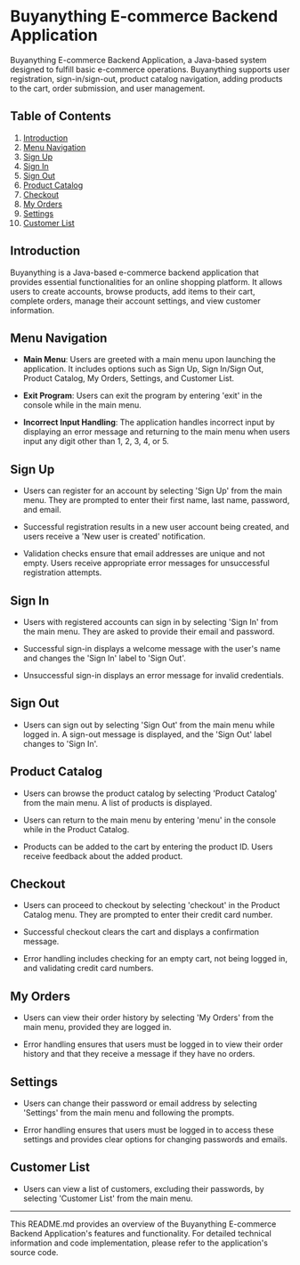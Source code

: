 # Buyanything E-commerce Backend Application

Buyanything E-commerce Backend Application, a Java-based system designed to fulfill basic e-commerce operations. Buyanything supports user registration, sign-in/sign-out, product catalog navigation, adding products to the cart, order submission, and user management.

## Table of Contents

1. [Introduction](#introduction)
2. [Menu Navigation](#menu-navigation)
3. [Sign Up](#sign-up)
4. [Sign In](#sign-in)
5. [Sign Out](#sign-out)
6. [Product Catalog](#product-catalog)
7. [Checkout](#checkout)
8. [My Orders](#my-orders)
9. [Settings](#settings)
10. [Customer List](#customer-list)

## Introduction

Buyanything is a Java-based e-commerce backend application that provides essential functionalities for an online shopping platform. It allows users to create accounts, browse products, add items to their cart, complete orders, manage their account settings, and view customer information.

## Menu Navigation

- **Main Menu**: Users are greeted with a main menu upon launching the application. It includes options such as Sign Up, Sign In/Sign Out, Product Catalog, My Orders, Settings, and Customer List.

- **Exit Program**: Users can exit the program by entering 'exit' in the console while in the main menu.

- **Incorrect Input Handling**: The application handles incorrect input by displaying an error message and returning to the main menu when users input any digit other than 1, 2, 3, 4, or 5.

## Sign Up

- Users can register for an account by selecting 'Sign Up' from the main menu. They are prompted to enter their first name, last name, password, and email.

- Successful registration results in a new user account being created, and users receive a 'New user is created' notification.

- Validation checks ensure that email addresses are unique and not empty. Users receive appropriate error messages for unsuccessful registration attempts.

## Sign In

- Users with registered accounts can sign in by selecting 'Sign In' from the main menu. They are asked to provide their email and password.

- Successful sign-in displays a welcome message with the user's name and changes the 'Sign In' label to 'Sign Out'.

- Unsuccessful sign-in displays an error message for invalid credentials.

## Sign Out

- Users can sign out by selecting 'Sign Out' from the main menu while logged in. A sign-out message is displayed, and the 'Sign Out' label changes to 'Sign In'.

## Product Catalog

- Users can browse the product catalog by selecting 'Product Catalog' from the main menu. A list of products is displayed.

- Users can return to the main menu by entering 'menu' in the console while in the Product Catalog.

- Products can be added to the cart by entering the product ID. Users receive feedback about the added product.

## Checkout

- Users can proceed to checkout by selecting 'checkout' in the Product Catalog menu. They are prompted to enter their credit card number.

- Successful checkout clears the cart and displays a confirmation message.

- Error handling includes checking for an empty cart, not being logged in, and validating credit card numbers.

## My Orders

- Users can view their order history by selecting 'My Orders' from the main menu, provided they are logged in.

- Error handling ensures that users must be logged in to view their order history and that they receive a message if they have no orders.

## Settings

- Users can change their password or email address by selecting 'Settings' from the main menu and following the prompts.

- Error handling ensures that users must be logged in to access these settings and provides clear options for changing passwords and emails.

## Customer List

- Users can view a list of customers, excluding their passwords, by selecting 'Customer List' from the main menu.

---

This README.md provides an overview of the Buyanything E-commerce Backend Application's features and functionality. For detailed technical information and code implementation, please refer to the application's source code.
